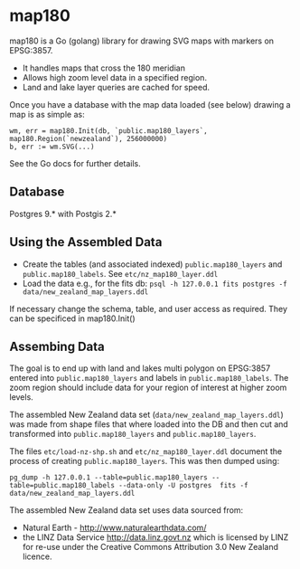 # map180

map180 is a Go (golang) library for drawing SVG maps with markers on EPSG:3857.

* It handles maps that cross the 180 meridian
* Allows high zoom level data in a specified region.  
* Land and lake layer queries are cached for  speed.

Once you have a database with the map data loaded (see below) drawing a map is as simple as:

```
wm, err = map180.Init(db, `public.map180_layers`, map180.Region(`newzealand`), 256000000)
b, err := wm.SVG(...)
```

See the Go docs for further details.

## Database

Postgres 9.* with Postgis 2.*

##  Using the Assembled Data

* Create the tables (and associated indexed) `public.map180_layers` and `public.map180_labels`.  See `etc/nz_map180_layer.ddl`
* Load the data e.g., for the fits db: `psql -h 127.0.0.1 fits postgres -f data/new_zealand_map_layers.ddl`

If necessary change the schema, table, and user access as required.  They can be specificed in map180.Init()

## Assembing Data

The goal is to end up with land and lakes multi polygon on EPSG:3857 entered into `public.map180_layers` and labels in 
`public.map180_labels`.  The zoom region should include data for your region of interest at higher zoom levels.  

The assembled New Zealand data set (`data/new_zealand_map_layers.ddl`) 
was made from shape files that where loaded into the DB and then cut and transformed into `public.map180_layers` and `public.map180_layers`.  

The files `etc/load-nz-shp.sh` and `etc/nz_map180_layer.ddl` document the process of creating `public.map180_layers`.  This was then dumped using:

```
pg_dump -h 127.0.0.1 --table=public.map180_layers --table=public.map180_labels --data-only -U postgres  fits -f data/new_zealand_map_layers.ddl
```

The assembled New Zealand data set uses data sourced from:

* Natural Earth - http://www.naturalearthdata.com/
* the LINZ Data Service http://data.linz.govt.nz which is licensed by LINZ for re-use under the Creative Commons Attribution 3.0 New Zealand licence.
